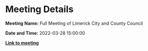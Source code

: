 # Meeting Details

**Meeting Name:** Full Meeting of Limerick City and County Council

**Date and Time:** 2022-03-28 15:00:00

**<a href="https://www.limerick.ie/council/whats-on/full-meeting-limerick-city-and-county-council-48" target="_blank">Link to meeting</a>**
